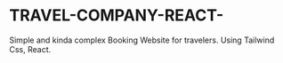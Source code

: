 # TRAVEL-COMPANY-REACT-
Simple and kinda complex Booking Website for travelers. Using Tailwind Css, React.

